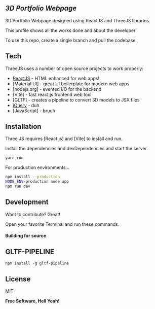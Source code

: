## _3D Portfolio Webpage_

3D Portfolio Webpage designed using ReactJS and ThreeJS libraries.

This profile shows all the works done and about the developer

To use this repo, create a single branch and pull the codebase.



## Tech

ThreeJS uses a number of open source projects to work properly:

- [ReactJS] - HTML enhanced for web apps!
- [Material UI] - great UI boilerplate for modern web apps
- [nodejs.org] - evented I/O for the backend
- [Vite] - fast react.js frontend web tool
- [GLTF] - creates a pipeline to convert 3D models to JSX files
- [jQuery] - duh
- [JavaScript] - bruuh



## Installation

Three JS requires [React.js] and [Vite] to install and run.

Install the dependencies and devDependencies and start the server.

```sh
yarn run
```

For production environments...

```sh
npm install --production
NODE_ENV=production node app
npm run dev
```


## Development

Want to contribute? Great!

Open your favorite Terminal and run these commands.

#### Building for source



## GLTF-PIPELINE

```sh\
npm install -g gltf-pipeline
```

## License

MIT

**Free Software, Hell Yeah!**

[//]: # (These are reference links used in the body of this note and get stripped out when the markdown processor does its job. There is no need to format nicely because it shouldn't be seen. Thanks SO - http://stackoverflow.com/questions/4823468/store-comments-in-markdown-syntax)

   [jQuery]: <http://jquery.com>
   [ViteJS]: <https://vitejs.dev/>
   [ReactJS]: <https://react.dev/>
